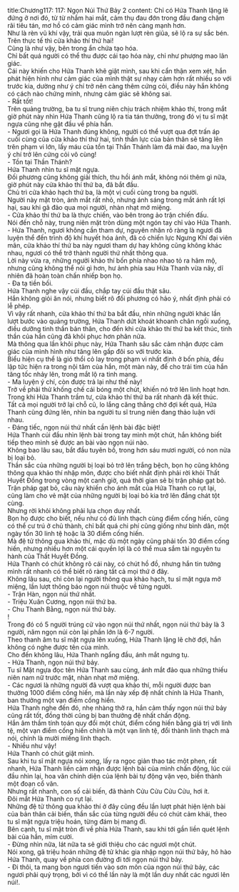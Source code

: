 title:Chương117: 117: Ngọn Núi Thứ Bảy 2
content:
Chỉ có Hứa Thanh lặng lẽ đứng ở nơi đó, từ từ nhắm hai mắt, cảm thụ đau đớn trong đầu đang chậm rãi tiêu tán, mơ hồ có cảm giác mình trở nên càng mạnh hơn.<br>Như là rèn vũ khí vậy, trải qua muôn ngàn lượt rèn giũa, sẽ lộ ra sự sắc bén.<br>Trên thực tế thì cửa khảo thí thứ hai!<br>Cũng là như vậy, bên trong ẩn chứa tạo hóa.<br>Chỉ bất quá người có thể thu được cái tạo hóa này, chỉ như phượng mao lân giác.<br>Cái này khiến cho Hứa Thanh khẽ giật mình, sau khi cẩn thận xem xét, hắn phát hiện hình như cảm giác của mình thật sự nhạy cảm hơn rất nhiều so với trước kia, dường như ý chí trở nên càng thêm cứng cỏi, điều này hắn không có cách nào chứng minh, nhưng cảm giác sẽ không sai.<br>- Rất tốt!<br>Trên quảng trường, ba tu sĩ trung niên chịu trách nhiệm khảo thí, trong mắt giờ phút này nhìn Hứa Thanh cũng lộ ra tia tán thưởng, trong đó vị tu sĩ mặt ngựa cũng nhẹ gật đầu về phía hắn.<br>- Ngươi gọi là Hứa Thanh đúng không, người có thể vượt qua đợt trấn áp cuối cùng của cửa khảo thí thứ hai, tinh thần lực của bản thân sẽ tăng lên trên phạm vi lớn, lấy máu của tồn tại Thần Thánh làm đá mài đao, ma luyện ý chí trở lên cứng cỏi vô cùng!<br>- Tồn tại Thần Thánh?<br>Hứa Thanh nhìn tu sĩ mặt ngựa.<br>Đối phương cũng không giải thích, thu hồi ánh mắt, không nói thêm gì nữa, giờ phút này cửa khảo thí thứ ba, đã bắt đầu.<br>Chủ trì cửa khảo hạch thứ ba, là một vị cuối cùng trong ba người.<br>Người này mặt tròn, ánh mắt rất nhỏ, nhưng ánh sáng trong mắt ánh rất lợi hại, sau khi gã đảo qua mọi người, nhàn nhạt mở miệng.<br>- Cửa khảo thí thứ ba là thực chiến, vào bên trong ảo trận chiến đấu.<br>Nói đến chỗ này, trung niên mặt tròn dùng một ngón tay chỉ vào Hứa Thanh.<br>- Hứa Thanh, ngươi không cần tham dự, nguyên nhân rõ ràng là ngươi đã luyện thể đến trình độ khí huyết hóa ảnh, đã có chiến lực Ngưng Khí đại viên mãn, cửa khảo thí thứ ba này ngươi tham dự hay không cũng không khác nhau, ngươi có thể trở thành người thứ nhất thông qua.<br>Lời này vừa ra, những ngưởi khảo thí bốn phía nhao nhao tỏ ra hâm mộ, nhưng cũng không thể nói gì hơn, hư ảnh phía sau Hứa Thanh vừa nãy, dĩ nhiên đã hoàn toàn chấn nhiếp bọn họ.<br>- Đa tạ tiền bối.<br>Hứa Thanh nghe vậy cúi đầu, chắp tay cúi đầu thật sâu.<br>Hắn không giỏi ăn nói, nhưng biết rõ đối phương có hảo ý, nhất định phải có lễ phép.<br>Vì vậy rất nhanh, cửa khảo thí thứ ba bắt đầu, nhìn những người khác lần lượt bước vào quảng trường, Hứa Thanh dứt khoát khoanh chân ngồi xuống, điều dưỡng tinh thần bản thân, cho đến khi cửa khảo thí thứ ba kết thúc, tinh thần của hắn cũng đã khôi phục hơn phân nửa.<br>Mà thông qua lần khôi phục này, Hứa Thanh sâu sắc cảm nhận được cảm giác của mình hình như tăng lên gấp đôi so với trước kia.<br>Biểu hiện cụ thể là gió thổi cỏ lay trong phạm vi nhất định ở bốn phía, đều lập tức hiện ra trong nội tâm của hắn, một màn này, để cho trái tim của hắn tăng tốc nhảy lên, trong mắt lộ ra tinh mang.<br>- Ma luyện ý chí, còn được trả lại như thế này!<br>Trở về phải thử khống chế cái bóng một chút, khiến nó trở lên linh hoạt hơn.<br>Trong khi Hứa Thanh trầm tư, cửa khảo thí thứ ba rất nhanh đã kết thúc.<br>Tất cả mọi người trở lại chỗ cũ, lo lắng căng thẳng chờ đợi kết quả, Hứa Thanh cũng đứng lên, nhìn ba người tu sĩ trung niên đang thảo luận với nhau.<br>- Đáng tiếc, ngọn núi thứ nhất cần lệnh bài đặc biệt!<br>Hứa Thanh cúi đầu nhìn lệnh bài trong tay mình một chút, hắn không biết tiếp theo mình sẽ được an bài vào ngọn núi nào.<br>Không bao lâu sau, bắt đầu tuyên bố, trong hơn sáu mươi người, có non nửa bị loại bỏ.<br>Thần sắc của những người bị loại bỏ trở lên trắng bệch, bọn họ cũng không thông qua khảo thí nhập môn, được cho biết nhất định phải rời khỏi Thất Huyết Đồng trong vòng một canh giờ, quá thời gian sẽ bị trận pháp gạt bỏ.<br>Trận pháp gạt bỏ, câu này khiến cho ánh mắt của Hứa Thanh co rụt lại, cũng làm cho vẻ mặt của những người bị loại bỏ kia trở lên đắng chát tột cùng.<br>Nhưng rời khỏi không phải lựa chọn duy nhất.<br>Bọn họ được cho biết, nếu như có đủ linh thạch cùng điểm cống hiến, cũng có thể cư trú ở chủ thành, chỉ bất quá chi phí cũng giống như bình dân, một ngày tốn 30 linh tệ hoặc là 30 điểm cống hiến.<br>Mà đệ tử thông qua khảo thí, mặc dù một ngày cũng phải tốn 30 điểm cống hiến, nhưng nhiều hơn một cái quyền lợi là có thể mua sắm tài nguyên tu hành của Thất Huyết Đồng.<br>Hứa Thanh có chút không rõ cái này, có chút hồ đồ, nhưng hắn tin tưởng mình rất nhanh có thể biết rõ ràng tất cả mọi thứ ở đây.<br>Không lâu sau, chỉ còn lại người thông qua khảo hạch, tu sĩ mặt ngựa mở miệng, lần lượt thông báo ngọn núi thuộc về từng người.<br>- Trận Hàn, ngọn núi thứ nhất.<br>- Triệu Xuân Cương, ngọn núi thứ ba.<br>- Chu Thanh Bằng, ngọn núi thứ bảy.<br>!<br>Trong đó có 5 người trúng cử vào ngọn núi thứ nhất, ngọn núi thứ bảy là 3 người, năm ngọn núi còn lại phần lớn là 6-7 người.<br>Theo thanh âm tu sĩ mặt ngựa lên xuống, Hứa Thanh lặng lẽ chờ đợi, hắn không có nghe được tên của mình.<br>Cho đến không lâu, Hứa Thanh ngẩng đầu, ánh mắt ngưng tụ.<br>- Hứa Thanh, ngọn núi thứ bảy.<br>Tu sĩ Mặt ngựa đọc tên Hứa Thanh sau cùng, ánh mắt đảo qua những thiếu niên nam nữ trước mặt, nhàn nhạt mở miệng.<br>- Các ngươi là những người đã vượt qua khảo thí, mỗi người được ban thưởng 1000 điểm cống hiến, mà lần này xếp đệ nhất chính là Hứa Thanh, ban thưởng một vạn điểm cống hiến.<br>Hứa Thanh nghe đến đó, nhẹ nhàng thở ra, hắn cảm thấy ngọn núi thứ bảy cũng rất tốt, đồng thời cũng bị ban thưởng đệ nhất chấn động.<br>Hắn âm thầm tính toán quy đổi một chút, điểm cống hiến bằng giá trị với linh tệ, một vạn điểm cống hiến chính là một vạn linh tệ, đổi thành linh thạch mà nói, chính là mười miếng linh thạch.<br>- Nhiều như vậy!<br>Hứa Thanh có chút giật mình.<br>Sau khi tu sĩ mặt ngựa nói xong, lấy ra ngọc giản thao tác một phen, rất nhanh, Hứa Thanh liền cảm nhận được lệnh bài của mình chấn động, lúc cúi đầu nhìn lại, hoa văn chính diện của lệnh bài tự động vặn vẹo, biến thành một đoạn cổ văn.<br>Nhưng rất nhanh, con số cải biến, đã thành Cửu Cửu Cửu Cửu, hơi ít.<br>Đôi mắt Hứa Thanh co rụt lại.<br>Những đệ tử thông qua khảo thí ở đây cũng đều lần lượt phát hiện lệnh bài của bản thân cải biến, thần sắc của từng người đều có chút cảm khái, theo tu sĩ mặt ngựa triệu hoán, từng đám bị mang đi.<br>Bên cạnh, tu sĩ mặt tròn đi về phía Hứa Thanh, sau khi tới gần liền quét lệnh bài của hắn, mỉm cười.<br>- Đừng nhìn nữa, lát nữa ta sẽ giới thiệu cho các ngươi một chút.<br>Nói xong, gã triệu hoán những đệ tử khác gia nhập ngọn núi thứ bảy, hô hào Hứa Thanh, quay về phía con đường đi tới ngọn núi thứ bảy.<br>- Đi thôi, ta mang bọn ngươi tiến vào sơn môn của ngọn núi thứ bảy, các ngươi phải quý trọng, bởi vì có thể lần này là một lần duy nhất các ngươi lên núi!.<br>